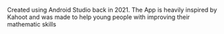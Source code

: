 Created using Android Studio back in 2021. The App is heavily inspired by Kahoot and was made to help young people with improving their mathematic skills
